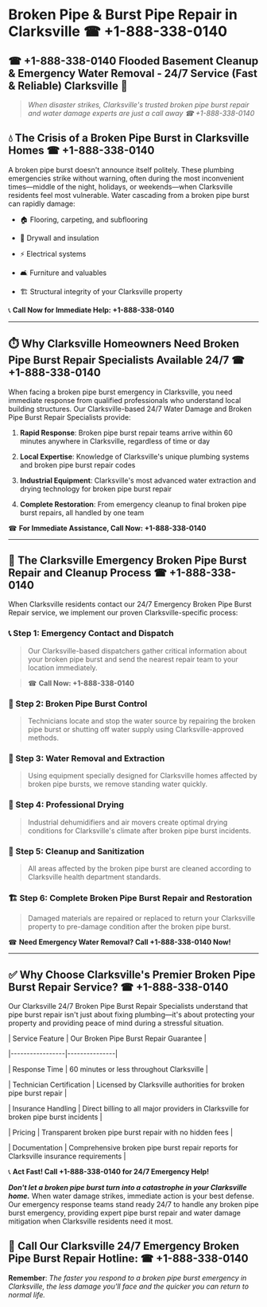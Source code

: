 # Broken Pipe & Burst Pipe Repair in Clarksville ☎ +1-888-338-0140  
## ☎ +1-888-338-0140 Flooded Basement Cleanup & Emergency Water Removal - 24/7 Service (Fast & Reliable) Clarksville 🚨  

> *When disaster strikes, Clarksville's trusted broken pipe burst repair and water damage experts are just a call away ☎ +1-888-338-0140*  

## 💧 The Crisis of a Broken Pipe Burst in Clarksville Homes ☎ +1-888-338-0140  

A broken pipe burst doesn't announce itself politely. These plumbing emergencies strike without warning, often during the most inconvenient times—middle of the night, holidays, or weekends—when Clarksville residents feel most vulnerable. Water cascading from a broken pipe burst can rapidly damage:  

* 🏠 Flooring, carpeting, and subflooring  
* 🧱 Drywall and insulation  
* ⚡ Electrical systems  
* 🛋️ Furniture and valuables  
* 🏗️ Structural integrity of your Clarksville property  

📞 **Call Now for Immediate Help: +1-888-338-0140**  

---  

## ⏱️ Why Clarksville Homeowners Need Broken Pipe Burst Repair Specialists Available 24/7 ☎ +1-888-338-0140  

When facing a broken pipe burst emergency in Clarksville, you need immediate response from qualified professionals who understand local building structures. Our Clarksville-based 24/7 Water Damage and Broken Pipe Burst Repair Specialists provide:  

1. **Rapid Response**: Broken pipe burst repair teams arrive within 60 minutes anywhere in Clarksville, regardless of time or day  
2. **Local Expertise**: Knowledge of Clarksville's unique plumbing systems and broken pipe burst repair codes  
3. **Industrial Equipment**: Clarksville's most advanced water extraction and drying technology for broken pipe burst repair  
4. **Complete Restoration**: From emergency cleanup to final broken pipe burst repairs, all handled by one team  

☎ **For Immediate Assistance, Call Now: +1-888-338-0140**  

---  

## 🔧 The Clarksville Emergency Broken Pipe Burst Repair and Cleanup Process ☎ +1-888-338-0140  

When Clarksville residents contact our 24/7 Emergency Broken Pipe Burst Repair service, we implement our proven Clarksville-specific process:  

### 📞 Step 1: Emergency Contact and Dispatch  
> Our Clarksville-based dispatchers gather critical information about your broken pipe burst and send the nearest repair team to your location immediately.  
> ☎ **Call Now: +1-888-338-0140**  

### 🚿 Step 2: Broken Pipe Burst Control  
> Technicians locate and stop the water source by repairing the broken pipe burst or shutting off water supply using Clarksville-approved methods.  

### 🌊 Step 3: Water Removal and Extraction  
> Using equipment specially designed for Clarksville homes affected by broken pipe bursts, we remove standing water quickly.  

### 💨 Step 4: Professional Drying  
> Industrial dehumidifiers and air movers create optimal drying conditions for Clarksville's climate after broken pipe burst incidents.  

### 🧼 Step 5: Cleanup and Sanitization  
> All areas affected by the broken pipe burst are cleaned according to Clarksville health department standards.  

### 🏗️ Step 6: Complete Broken Pipe Burst Repair and Restoration  
> Damaged materials are repaired or replaced to return your Clarksville property to pre-damage condition after the broken pipe burst.  

☎ **Need Emergency Water Removal? Call +1-888-338-0140 Now!**  

---  

## ✅ Why Choose Clarksville's Premier Broken Pipe Burst Repair Service? ☎ +1-888-338-0140  

Our Clarksville 24/7 Broken Pipe Burst Repair Specialists understand that pipe burst repair isn't just about fixing plumbing—it's about protecting your property and providing peace of mind during a stressful situation.  

| Service Feature | Our Broken Pipe Burst Repair Guarantee |  
|-----------------|---------------|  
| Response Time | 60 minutes or less throughout Clarksville |  
| Technician Certification | Licensed by Clarksville authorities for broken pipe burst repair |  
| Insurance Handling | Direct billing to all major providers in Clarksville for broken pipe burst incidents |  
| Pricing | Transparent broken pipe burst repair with no hidden fees |  
| Documentation | Comprehensive broken pipe burst repair reports for Clarksville insurance requirements |  

📞 **Act Fast! Call +1-888-338-0140 for 24/7 Emergency Help!**  

***Don't let a broken pipe burst turn into a catastrophe in your Clarksville home.*** When water damage strikes, immediate action is your best defense. Our emergency response teams stand ready 24/7 to handle any broken pipe burst emergency, providing expert pipe burst repair and water damage mitigation when Clarksville residents need it most.  

## 📱 Call Our Clarksville 24/7 Emergency Broken Pipe Burst Repair Hotline: ☎ +1-888-338-0140  

**Remember**: *The faster you respond to a broken pipe burst emergency in Clarksville, the less damage you'll face and the quicker you can return to normal life.*